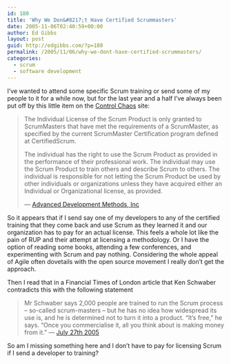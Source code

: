 ```yaml
---
id: 180
title: 'Why We Don&#8217;t Have Certified Scrummasters'
date: 2005-11-06T02:40:59+00:00
author: Ed Gibbs
layout: post
guid: http://edgibbs.com/?p=180
permalink: /2005/11/06/why-we-dont-have-certified-scrummasters/
categories:
  - scrum
  - software development
---
```

I&#8217;ve wanted to attend some specific Scrum training or send some of my people to it for a while now, but for the last year and a half I&#8217;ve always been put off by this little item on the [Control Chaos](http://www.controlchaos.com/) site:

> The Individual License of the Scrum Product is only granted to ScrumMasters that have met the requirements of a ScrumMaster, as specified by the current ScrumMaster Certification program defined at CertifiedScrum.
> 
> The individual has the right to use the Scrum Product as provided in the performance of their professional work. The individual may use the Scrum Product to train others and describe Scrum to others. The individual is responsible for not letting the Scrum Product be used by other individuals or organizations unless they have acquired either an Individual or Organizational license, as provided.
> 
> &#8212; [Advanced Development Methods, Inc](http://www.controlchaos.com/certification/individual.php)

So it appears that if I send say one of my developers to any of the certified training that they come back and use Scrum as they learned it and our organization has to pay for an actual license. This feels a whole lot like the pain of RUP and their attempt at licensing a methodology. Or I have the option of reading some books, attending a few conferences, and experimenting with Scrum and pay nothing. Considering the whole appeal of Agile often dovetails with the open source movement I really don&#8217;t get the approach.

Then I read that in a Financial Times of London article that Ken Schwaber contradicts this with the following statement

> Mr Schwaber says 2,000 people are trained to run the Scrum process &#8211; so-called scrum-masters &#8211; but he has no idea how widespread its use is, and he is determined not to turn it into a product. &ldquo;It&rsquo;s free,&rdquo; he says. &ldquo;Once you commercialise it, all you think about is making money from it.&rdquo; &#8212; [July 27th 2005](http://news.ft.com/cms/s/297b22b2-fcfe-11d9-b224-00000e2511c8.html) 

So am I missing something here and I don&#8217;t have to pay for licensing Scrum if I send a developer to training?